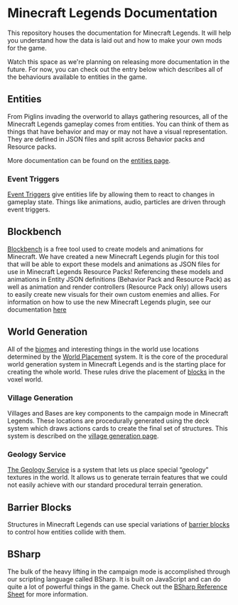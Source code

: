 # Minecraft Legends Documentation

This repository houses the documentation for Minecraft Legends. It will help you understand how the data is laid out and how to make your own mods for the game.

Watch this space as we're planning on releasing more documentation in the future. For now, you can check out the entry below which describes all of the behaviours available to entities in the game.

## Entities

From Piglins invading the overworld to allays gathering resources, all of the Minecraft Legends gameplay comes from entities. You can think of them as things that have behavior and may or may not have a visual representation. They are defined in JSON files and split across Behavior packs and Resource packs.

More documentation can be found on the [entities page](Entities.md).

### Event Triggers

[Event Triggers](EventTriggers.md) give entities life by allowing them to react to changes in gameplay state. Things like animations, audio, particles are driven through event triggers.

## Blockbench

[Blockbench](https://www.blockbench.net/) is a free tool used to create models and animations for Minecraft. We have created a new Minecraft Legends plugin for this tool that will be able to export these models and animations as JSON files for use in Minecraft Legends Resource Packs! Referencing these models and animations in Entity JSON definitions (Behavior Pack and Resource Pack) as well as animation and render controllers (Resource Pack only) allows users to easily create new visuals for their own custom enemies and allies. For information on how to use the new Minecraft Legends plugin, see our documentation [here](BlockBench.md)

## World Generation

All of the [biomes](Biomes.md) and interesting things in the world use locations determined by the [World Placement](WorldPlacement.md) system. It is the core of the procedural world generation system in Minecraft Legends and is the starting place for creating the whole world. These rules drive the placement of [blocks](Blocks.md) in the voxel world.

### Village Generation

Villages and Bases are key components to the campaign mode in Minecraft Legends. These locations are procedurally generated using the deck system which draws actions cards to create the final set of structures. This system is described on the [village generation page](VillageGeneration.md).

### Geology Service

[The Geology Service](GeologyService.md) is a system that lets us place special “geology” textures in the world. It allows us to generate terrain features that we could not easily achieve with our standard procedural terrain generation.

## Barrier Blocks

Structures in Minecraft Legends can use special variations of [barrier blocks](BarrierBlocks.md) to control how entities collide with them.

## BSharp

The bulk of the heavy lifting in the campaign mode is accomplished through our scripting language called BSharp. It is built on JavaScript and can do quite a lot of powerful things in the game. Check out the [BSharp Reference Sheet](BSharpReferenceSheet.md) for more information.

